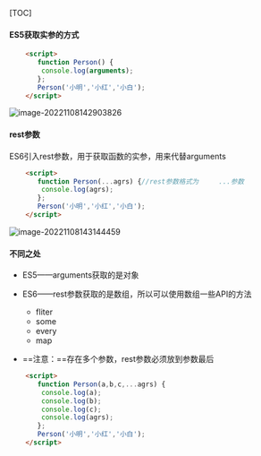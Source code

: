[TOC]

#### ES5获取实参的方式

```html
    <script>
       function Person() {
        console.log(arguments);
       };
       Person('小明','小红','小白');
    </script>
```

![image-20221108142903826](D:\TyporaWorks\图片文件夹存放\image-20221108142903826.png)



#### rest参数

ES6引入rest参数，用于获取函数的实参，用来代替arguments

```html
    <script>
       function Person(...agrs) {//rest参数格式为     ...参数
        console.log(agrs);
       };
       Person('小明','小红','小白');
    </script>
```

![image-20221108143144459](D:\TyporaWorks\图片文件夹存放\image-20221108143144459.png)



#### 不同之处

+ ES5——arguments获取的是对象
+ ES6——rest参数获取的是数组，所以可以使用数组一些API的方法
  + fliter
  + some
  + every
  + map

+ ==注意：==存在多个参数，rest参数必须放到参数最后

```html
    <script>
       function Person(a,b,c,...agrs) {
        console.log(a);
        console.log(b);
        console.log(c);
        console.log(agrs);
       };
       Person('小明','小红','小白');
    </script>
```

